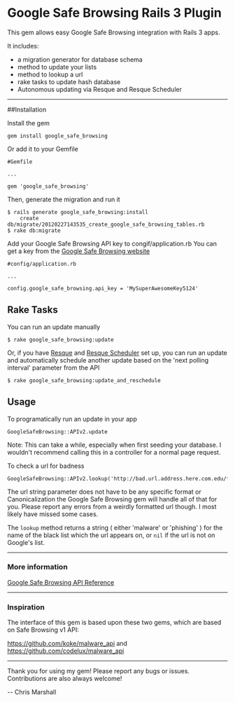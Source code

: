 # Google Safe Browsing Rails 3 Plugin

This gem allows easy Google Safe Browsing integration
with Rails 3 apps.

It includes:

* a migration generator for database schema
* method to update your lists
* method to lookup a url
* rake tasks to update hash database
* Autonomous updating via Resque and Resque Scheduler

----------------------

##Installation

Install the gem

    gem install google_safe_browsing

Or add it to your Gemfile

    #Gemfile

    ...

    gem 'google_safe_browsing'

Then, generate the migration and run it

    $ rails generate google_safe_browsing:install
        create db/migrate/20120227143535_create_google_safe_browsing_tables.rb
    $ rake db:migrate


Add your Google Safe Browsing API key to congif/application.rb
You can get a key from the [Google Safe Browsing website](http://code.google.com/apis/safebrowsing/key_signup.html)

    #config/application.rb

    ...

    config.google_safe_browsing.api_key = 'MySuperAwesomeKey5124'


## Rake Tasks

You can run an update manually

    $ rake google_safe_browsing:update

Or, if you have [Resque](https://github.com/defunkt/resque) and 
[Resque Scheduler](https://github.com/bvandenbos/resque-scheduler) set up, you can 
run an update and automatically schedule another update based on the 'next polling 
interval' parameter from the API

    $ rake google_safe_browsing:update_and_reschedule

## Usage

To programatically run an update in your app

    GoogleSafeBrowsing::APIv2.update

Note: This can take a while, especially when first seeding your database. I wouldn't recommend
calling this in a controller for a normal page request.

To check a url for badness

    GoogleSafeBrowsing::APIv2.lookup('http://bad.url.address.here.com.edu/forProfit')

The url string parameter does not have to be any specific format or Canonicalization the Google
Safe Browsing gem will handle all of that for you. Please report any errors from a weirdly formatted 
url though. I most likely have missed some cases.

The `lookup` method returns a string ( either 'malware' or 'phishing' ) for the name of the black list
which the url appears on, or `nil` if the url is not on Google's list.

----------------

### More information

[Google Safe Browsing API Reference](http://code.google.com/apis/safebrowsing/)

----------------

### Inspiration

The interface of this gem is based upon these two gems, which are
based on Safe Browsing v1 API:

https://github.com/koke/malware_api
and
https://github.com/codelux/malware_api

------------------

Thank you for using my gem! Please report any bugs or issues. Contributions are also always welcome!

-- Chris Marshall
